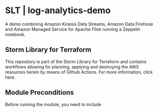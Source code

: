 # SLT | log-analytics-demo

A demo combining Amazon Kinesis Data Streams, Amazon Data Firehose and
Amazon Managed Service for Apache Flink running a Zeppelin notebook.

## Storm Library for Terraform

This repository is part of the Storm Library for Terraform and contains
workflows allowing for planning, applying and destroying the AWS resources
herein by means of Github Actions. For more information, click here.

## Module Preconditions

Before running the module, you need to include
